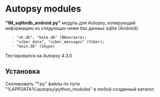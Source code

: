 # Autopsy modules
**"IM_sqlitedb_android.py"** модуль для Autopsy, копирующий информацию из следующих ниже баз данных sqlite (Android):

       - "vk.db", "kate.db" (ВКонтакте);
       - "viber_data", "viber_messages" (Viber);
       - "main.db" (Skype)

Тестировался на Autopsy 4.3.0

## Установка
Скопировать "*.py" файлы по пути "%APPDATA%\autopsy\python_modules\" в любой созданный каталог.